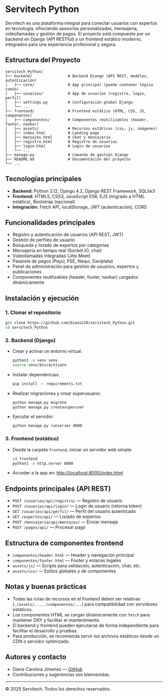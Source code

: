 # Servitech Python

Servitech es una plataforma integral para conectar usuarios con expertos en tecnología, ofreciendo asesorías personalizadas, mensajería, videollamadas y gestión de pagos. El proyecto está compuesto por un backend en Django (API RESTful) y un frontend estático moderno, integrados para una experiencia profesional y segura.

## Estructura del Proyecto

```
servitech_Python/
├── backend/                # Backend Django (API REST, modelos, autenticación)
│   ├── core/               # App principal (puede contener lógica común)
│   ├── usuarios/           # App de usuarios (registro, login, perfil)
│   ├── settings.py         # Configuración global Django
│   └── ...
├── frontend/               # Frontend estático (HTML, CSS, JS, componentes)
│   ├── componentes/        # Componentes reutilizables (header, footer, navbar)
│   ├── assets/             # Recursos estáticos (css, js, imágenes)
│   ├── index.html          # Landing page
│   ├── mensajes.html       # Chat y mensajería
│   ├── registro.html       # Registro de usuarios
│   ├── login.html          # Login de usuarios
│   └── ...
├── manage.py               # Comando de gestión Django
├── README.md               # Documentación del proyecto
└── ...
```

## Tecnologías principales
- **Backend:** Python 3.12, Django 4.2, Django REST Framework, SQLite3
- **Frontend:** HTML5, CSS3, JavaScript ES6, EJS (migrado a HTML estático), Bootstrap (opcional)
- **Integración:** Fetch API, localStorage, JWT (autenticación), CORS

## Funcionalidades principales
- Registro y autenticación de usuarios (API REST, JWT)
- Gestión de perfiles de usuario
- Búsqueda y listado de expertos por categorías
- Mensajería en tiempo real (Socket.IO, chat)
- Videollamadas integradas (Jitsi Meet)
- Pasarela de pagos (PayU, PSE, Nequi, Daviplata)
- Panel de administración para gestión de usuarios, expertos y publicaciones
- Componentes reutilizables (header, footer, navbar) cargados dinámicamente

## Instalación y ejecución

### 1. Clonar el repositorio
```bash
git clone https://github.com/DianaJJ0/servitech_Python.git
cd servitech_Python
```

### 2. Backend (Django)
- Crear y activar un entorno virtual:
  ```bash
  python3 -m venv venv
  source venv/bin/activate
  ```
- Instalar dependencias:
  ```bash
  pip install -r requirements.txt
  ```
- Realizar migraciones y crear superusuario:
  ```bash
  python manage.py migrate
  python manage.py createsuperuser
  ```
- Ejecutar el servidor:
  ```bash
  python manage.py runserver 8080
  ```

### 3. Frontend (estático)
- Desde la carpeta `frontend`, iniciar un servidor web simple:
  ```bash
  cd frontend
  python3 -m http.server 8000
  ```
- Acceder a la app en: [http://localhost:8000/index.html](http://localhost:8000/index.html)

## Endpoints principales (API REST)
- `POST /usuarios/api/registro/` — Registro de usuario
- `POST /usuarios/api/login/` — Login de usuario (retorna token)
- `GET /usuarios/api/perfil/` — Perfil del usuario autenticado
- `GET /expertos/api/` — Listado de expertos
- `POST /mensajeria/api/mensajes/` — Enviar mensaje
- `POST /pagos/api/` — Procesar pago

## Estructura de componentes frontend
- `componentes/header.html` — Header y navegación principal
- `componentes/footer.html` — Footer y enlaces legales
- `assets/js/` — Scripts para validación, autenticación, chat, etc.
- `assets/css/` — Estilos globales y de componentes

## Notas y buenas prácticas
- Todas las rutas de recursos en el frontend deben ser relativas (`./assets/...`, `./componentes/...`) para compatibilidad con servidores estáticos.
- Los componentes HTML se cargan dinámicamente con `fetch` para mantener DRY y facilitar el mantenimiento.
- El backend y frontend pueden ejecutarse de forma independiente para facilitar el desarrollo y pruebas.
- Para producción, se recomienda servir los archivos estáticos desde un CDN o servidor optimizado.

## Autores y contacto
- Diana Carolina Jimenez — [GitHub](https://github.com/DianaJJ0)
- Contribuciones y sugerencias son bienvenidas.

---

© 2025 Servitech. Todos los derechos reservados.
